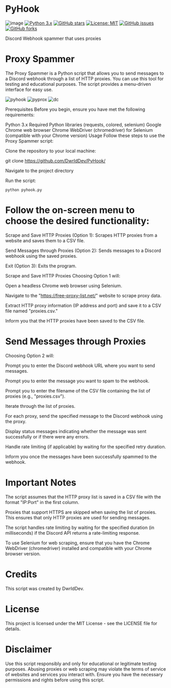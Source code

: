 # PyHook
![image](https://user-images.githubusercontent.com/116701630/198017571-2b5e803e-a037-4547-8796-50d45ec2a835.png) 
[![Python 3.x](https://img.shields.io/badge/python-3.x-blue.svg)](https://www.python.org/)
[![GitHub stars](https://img.shields.io/github/stars/DwrldDev/PyHook.svg)](https://github.com/DwrldDev/PyHook/stargazers)
[![License: MIT](https://img.shields.io/badge/License-MIT-yellow.svg)](https://opensource.org/licenses/MIT)
[![GitHub issues](https://img.shields.io/github/issues/DwrldDev/PyHook.svg)](https://github.com/DwrldDev/PyHook/issues)
[![GitHub forks](https://img.shields.io/github/forks/DwrldDev/PyHook.svg)](https://github.com/DwrldDev/PyHook/network)



Discord Webhook spammer that uses proxies



# Proxy Spammer



The Proxy Spammer is a Python script that allows you to send messages to a Discord webhook through a list of HTTP proxies. You can use this tool for testing and educational purposes. The script provides a menu-driven interface for easy use.

![pyhook](https://github.com/DwrldDev/PyHook/assets/116701630/4cb9c8ba-32d0-4cfb-855b-113ea6320c54)
![pyprox](https://github.com/DwrldDev/PyHook/assets/116701630/626fd0ae-7c07-4dc3-84e9-479ec0019f1a)
![dc](https://github.com/DwrldDev/PyHook/assets/116701630/5aa0c195-3eae-407a-bc3e-daaa446776b3)

Prerequisites
Before you begin, ensure you have met the following requirements:

Python 3.x
Required Python libraries (requests, colored, selenium)
Google Chrome web browser
Chrome WebDriver (chromedriver) for Selenium (compatible with your Chrome version)
Usage
Follow these steps to use the Proxy Spammer script:

Clone the repository to your local machine:


git clone https://github.com/DwrldDev/PyHook/

Navigate to the project directory

Run the script:
```
python pyhook.py
```
# Follow the on-screen menu to choose the desired functionality:


Scrape and Save HTTP Proxies (Option 1): Scrapes HTTP proxies from a website and saves them to a CSV file.

Send Messages through Proxies (Option 2): Sends messages to a Discord webhook using the saved proxies.

Exit (Option 3): Exits the program.

Scrape and Save HTTP Proxies
Choosing Option 1 will:

Open a headless Chrome web browser using Selenium.

Navigate to the "https://free-proxy-list.net/" website to scrape proxy data.

Extract HTTP proxy information (IP address and port) and save it to a CSV file named "proxies.csv."

Inform you that the HTTP proxies have been saved to the CSV file.

# Send Messages through Proxies
Choosing Option 2 will:

Prompt you to enter the Discord webhook URL where you want to send messages.

Prompt you to enter the message you want to spam to the webhook.

Prompt you to enter the filename of the CSV file containing the list of proxies (e.g., "proxies.csv").

Iterate through the list of proxies.

For each proxy, send the specified message to the Discord webhook using the proxy.

Display status messages indicating whether the message was sent successfully or if there were any errors.

Handle rate limiting (if applicable) by waiting for the specified retry duration.

Inform you once the messages have been successfully spammed to the webhook.

# Important Notes
The script assumes that the HTTP proxy list is saved in a CSV file with the format "IP:Port" in the first column.

Proxies that support HTTPS are skipped when saving the list of proxies. This ensures that only HTTP proxies are used for sending messages.

The script handles rate limiting by waiting for the specified duration (in milliseconds) if the Discord API returns a rate-limiting response.

To use Selenium for web scraping, ensure that you have the Chrome WebDriver (chromedriver) installed and compatible with your Chrome browser version.

# Credits
This script was created by DwrldDev.

# License
This project is licensed under the MIT License - see the LICENSE file for details.

# Disclaimer
Use this script responsibly and only for educational or legitimate testing purposes. Abusing proxies or web scraping may violate the terms of service of websites and services you interact with. Ensure you have the necessary permissions and rights before using this script.
